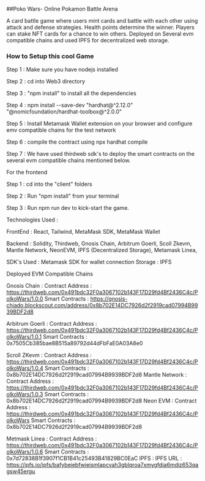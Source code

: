 ##Poko Wars-  Online Pokamon Battle Arena

A card battle game where users mint cards and battle with each other using attack and defense strategies. Health points determine the winner. Players can stake NFT cards for a chance to win others. Deployed on Several evm compatible chains and used IPFS for decentralized web storage.


### How to Setup this cool Game 

Step 1 : Make sure you have nodejs installed 

Step 2 : cd into Web3 directory 

Step 3 : "npm install" to install all the dependencies 

Step 4 :  npm install --save-dev "hardhat@^2.12.0" "@nomicfoundation/hardhat-toolbox@^2.0.0"

Step 5 : Install Metamask Wallet extension on your browser and configure emv compatible chains for the test network 

Step 6 : compile the contract using npx hardhat compile 

Step 7 : We have used thirdweb sdk's to deploy the smart contracts on the several evm compatible chains mentioned below. 

For the frontend 

Step 1 : cd into the "client" folders

Step 2 : Run "npm install" from your terminal 

Step 3 : Run npm run dev to kick-start the game. 

Technologies Used : 

FrontEnd : React, Tailwind, MetaMask SDK, MetaMask Wallet

Backend : Solidity, Thirdweb, Gnosis Chain,  Arbitrum Goerli, Scoll Zkevm, Mantle Network, NeonEVM, IPFS (Decentralized Storage),  Metamask Linea,  

SDK's Used : Metamask SDK for wallet connection
Storage : IPFS

Deployed EVM Compatible Chains 

Gnosis Chain : 
                Contract Address : https://thirdweb.com/0x491bdc32F0a3067102b143F17D29fd4Bf2436C4c/PolkoWars/1.0.0
                Smart Contracts  : https://gnosis-chiado.blockscout.com/address/0x8b702E14DC7926d2f2919cad07994B9939BDF2d8

Arbitrum Goerli : 
                Contract Address : https://thirdweb.com/0x491bdc32F0a3067102b143F17D29fd4Bf2436C4c/PolkoWars/1.0.1
                Smart Contracts  : 0x7505Cb385bae8B515a89792d44dFbFaE0A03A8e0

Scroll ZKevm : 
                Contract Address : https://thirdweb.com/0x491bdc32F0a3067102b143F17D29fd4Bf2436C4c/PolkoWars/1.0.4
                Smart Contracts  : 0x8b702E14DC7926d2f2919cad07994B9939BDF2d8
Mantle Network : 
                Contract Address : https://thirdweb.com/0x491bdc32F0a3067102b143F17D29fd4Bf2436C4c/PolkoWars/1.0.3
                Smart Contracts  : 0x8b702E14DC7926d2f2919cad07994B9939BDF2d8
Neon EVM : 
                Contract Address : https://thirdweb.com/0x491bdc32F0a3067102b143F17D29fd4Bf2436C4c/PolkoWars
                Smart Contracts  : 0x8b702E14DC7926d2f2919cad07994B9939BDF2d8

Metmask Linea : 
                Contract Address : https://thirdweb.com/0x491bdc32F0a3067102b143F17D29fd4Bf2436C4c/PolkoWars/1.0.6
                Smart Contracts  : 0x7d72838B1f3907f1CB1B41c25493B41829BC0EaC
IPFS : 
                IPFS URL : https://ipfs.io/ipfs/bafybeiebfwieismlapcvah3gblqroa7xmygfdia6mdiz653qagsw45ergu




